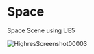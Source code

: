 # Space
Space Scene using UE5

![HighresScreenshot00003](https://user-images.githubusercontent.com/47804992/129906886-28a30feb-fca4-4f67-929b-653e80512280.png)
